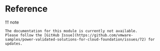 # Reference

!!! note

    The documentation for this module is currently not available.
    Please follow the [GitHub Issue](https://github.com/vmware-samples/power-validated-solutions-for-cloud-foundation/issues/72) for updates.
